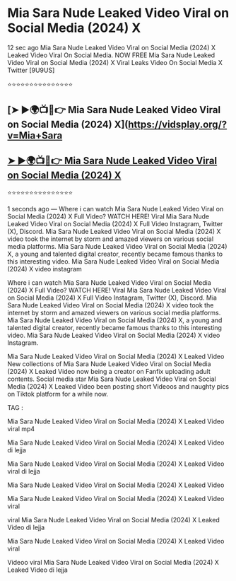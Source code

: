 ﻿# Mia Sara Nude Leaked Video Viral on Social Media (2024) X



12 sec ago Mia Sara Nude Leaked Video Viral on Social Media (2024) X Leaked Video Viral On Social Media. NOW FREE Mia Sara Nude Leaked Video Viral on Social Media (2024) X Viral Leaks Video On Social Media X Twitter [9U9US]

⭐⭐⭐⭐⭐⭐⭐⭐⭐⭐⭐⭐⭐⭐⭐

## [➤ ►🌍📺📱👉 Mia Sara Nude Leaked Video Viral on Social Media (2024) X](https://vidsplay.org/?v=Mia+Sara

## [➤ ►🌍📺📱👉 Mia Sara Nude Leaked Video Viral on Social Media (2024) X](https://vidsplay.org/?v=Mia+Sara)


⭐⭐⭐⭐⭐⭐⭐⭐⭐⭐⭐⭐⭐⭐⭐



1 seconds ago — Where i can watch Mia Sara Nude Leaked Video Viral on Social Media (2024) X Full Video? WATCH HERE! Viral Mia Sara Nude Leaked Video Viral on Social Media (2024) X Full Video Instagram, Twitter (X), Discord. Mia Sara Nude Leaked Video Viral on Social Media (2024) X video took the internet by storm and amazed viewers on various social media platforms. Mia Sara Nude Leaked Video Viral on Social Media (2024) X, a young and talented digital creator, recently became famous thanks to this interesting video. Mia Sara Nude Leaked Video Viral on Social Media (2024) X video instagram

Where i can watch Mia Sara Nude Leaked Video Viral on Social Media (2024) X Full Video? WATCH HERE! Viral Mia Sara Nude Leaked Video Viral on Social Media (2024) X Full Video Instagram, Twitter (X), Discord. Mia Sara Nude Leaked Video Viral on Social Media (2024) X video took the internet by storm and amazed viewers on various social media platforms. Mia Sara Nude Leaked Video Viral on Social Media (2024) X, a young and talented digital creator, recently became famous thanks to this interesting video. Mia Sara Nude Leaked Video Viral on Social Media (2024) X video Instagram.

Mia Sara Nude Leaked Video Viral on Social Media (2024) X Leaked Video New collections of Mia Sara Nude Leaked Video Viral on Social Media (2024) X Leaked Video now being a creator on Fanfix uploading adult contents. Social media star Mia Sara Nude Leaked Video Viral on Social Media (2024) X Leaked Video been posting short Videoos and naughty pics on Tiktok platform for a while now.

TAG :

 

Mia Sara Nude Leaked Video Viral on Social Media (2024) X Leaked Video viral mp4

 

Mia Sara Nude Leaked Video Viral on Social Media (2024) X Leaked Video di lejja

 

Mia Sara Nude Leaked Video Viral on Social Media (2024) X Leaked Video viral di lejja

 

Mia Sara Nude Leaked Video Viral on Social Media (2024) X Leaked Video

 

Mia Sara Nude Leaked Video Viral on Social Media (2024) X Leaked Video viral

 

viral Mia Sara Nude Leaked Video Viral on Social Media (2024) X Leaked Video di lejja

 

Mia Sara Nude Leaked Video Viral on Social Media (2024) X Leaked Video viral

 

Videoo viral Mia Sara Nude Leaked Video Viral on Social Media (2024) X Leaked Video di lejja
